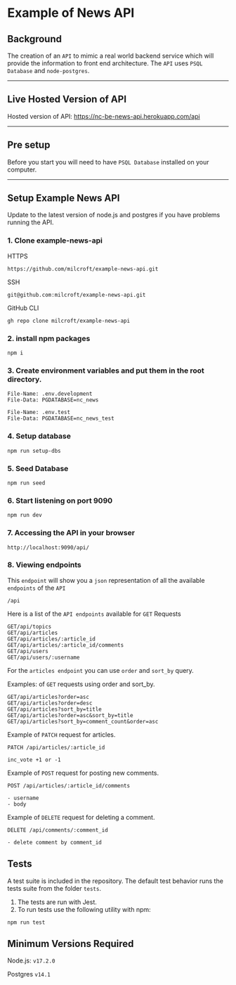 # Example of News API

## Background

The creation of an `API` to mimic a real world backend service which will provide the information to front end architecture. The `API` uses `PSQL Database` and `node-postgres`.
<hr>

## Live Hosted Version of API
Hosted version of API: <https://nc-be-news-api.herokuapp.com/api>
<hr>

## Pre setup

Before you start you will need to have `PSQL Database` installed on your computer.

<hr>

## Setup Example News API

Update to the latest version of node.js and postgres if you have problems running the API.

### 1. Clone example-news-api

HTTPS
```
https://github.com/milcroft/example-news-api.git
```

SSH
```
git@github.com:milcroft/example-news-api.git
```

GitHub CLI
```
gh repo clone milcroft/example-news-api
```

###  2. install npm packages

```
npm i
```

### 3. Create environment variables and put them in the root directory.

```
File-Name: .env.development
File-Data: PGDATABASE=nc_news

```

```
File-Name: .env.test
File-Data: PGDATABASE=nc_news_test
```

### 4. Setup database

```
npm run setup-dbs
```

###  5. Seed Database

```
npm run seed
```

###  6. Start listening on port 9090

```
npm run dev
```

###  7. Accessing the API in your browser

```
http://localhost:9090/api/
```

### 8. Viewing endpoints

This `endpoint` will show you a `json` representation of all the available `endpoints` of the `API`

```
/api
```

Here is a list of the `API endpoints` available for `GET` Requests

```
GET/api/topics
GET/api/articles
GET/api/articles/:article_id
GET/api/articles/:article_id/comments
GET/api/users
GET/api/users/:username
```

For the `articles endpoint` you can use `order` and `sort_by` query.

Examples: of `GET` requests using order and sort_by.

```
GET/api/articles?order=asc
GET/api/articles?order=desc
GET/api/articles?sort_by=title
GET/api/articles?order=asc&sort_by=title
GET/api/articles?sort_by=comment_count&order=asc

```

Example of `PATCH` request for articles.

```
PATCH /api/articles/:article_id

inc_vote +1 or -1

```

Example of `POST` request for posting new comments.

```
POST /api/articles/:article_id/comments

- username
- body

```

Example of `DELETE` request for deleting a comment.

```
DELETE /api/comments/:comment_id

- delete comment by comment_id

```

## Tests

A test suite is included in the repository. The default test behavior runs the tests suite from the folder `tests`.

1. The tests are run with Jest.
2. To run tests use the following utility with npm:

```
npm run test
```

## Minimum Versions Required

Node.js: `v17.2.0`

Postgres `v14.1`
